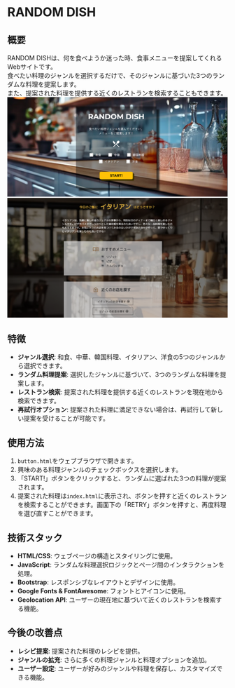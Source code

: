 # RANDOM DISH

## 概要
RANDOM DISHは、何を食べようか迷った時、食事メニューを提案してくれるWebサイトです。  
食べたい料理のジャンルを選択するだけで、そのジャンルに基づいた3つのランダムな料理を提案します。  
また、提案された料理を提供する近くのレストランを検索することもできます。
![RANDOM DISH トップページ](images/RandomDish_toppage.png)  
![RANDOM DISH 結果ページ](images/result_page.png)

## 特徴
- **ジャンル選択**: 和食、中華、韓国料理、イタリアン、洋食の5つのジャンルから選択できます。
- **ランダム料理提案**: 選択したジャンルに基づいて、3つのランダムな料理を提案します。
- **レストラン検索**: 提案された料理を提供する近くのレストランを現在地から検索できます。
- **再試行オプション**: 提案された料理に満足できない場合は、再試行して新しい提案を受けることが可能です。

## 使用方法
1. `button.html`をウェブブラウザで開きます。
2. 興味のある料理ジャンルのチェックボックスを選択します。
3. 「START!」ボタンをクリックすると、ランダムに選ばれた3つの料理が提案されます。
4. 提案された料理は`index.html`に表示され、ボタンを押すと近くのレストランを検索することができます。画面下の「RETRY」ボタンを押すと、再度料理を選び直すことができます。

## 技術スタック
- **HTML/CSS**: ウェブページの構造とスタイリングに使用。
- **JavaScript**: ランダムな料理選択ロジックとページ間のインタラクションを処理。
- **Bootstrap**: レスポンシブなレイアウトとデザインに使用。
- **Google Fonts & FontAwesome**: フォントとアイコンに使用。
- **Geolocation API**: ユーザーの現在地に基づいて近くのレストランを検索する機能。

## 今後の改善点
- **レシピ提案**: 提案された料理のレシピを提供。
- **ジャンルの拡充**: さらに多くの料理ジャンルと料理オプションを追加。
- **ユーザー設定**: ユーザーが好みのジャンルや料理を保存し、カスタマイズできる機能。

